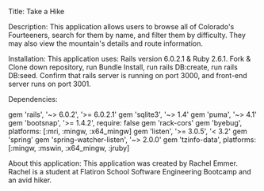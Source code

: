 Title: Take a Hike

Description: This application allows users to browse all of Colorado's Fourteeners, search for them by name, and filter them by difficulty. They may also view the mountain's details and route information. 

Installation: This application uses: Rails version 6.0.2.1 & Ruby 2.6.1. Fork & Clone down repository, run Bundle Install, run rails DB:create, run rails DB:seed. Confirm that rails server is running on port 3000, and front-end server runs on port 3001.

Dependencies: 

gem 'rails', '~> 6.0.2', '>= 6.0.2.1'
gem 'sqlite3', '~> 1.4'
gem 'puma', '~> 4.1'
gem 'bootsnap', '>= 1.4.2', require: false
gem 'rack-cors'
gem 'byebug', platforms: [:mri, :mingw, :x64_mingw]
gem 'listen', '>= 3.0.5', '< 3.2'
gem 'spring'
gem 'spring-watcher-listen', '~> 2.0.0'
gem 'tzinfo-data', platforms: [:mingw, :mswin, :x64_mingw, :jruby]

About this application: This application was created by Rachel Emmer. Rachel is a student at Flatiron School Software Engineering Bootcamp and an avid hiker. 